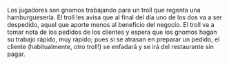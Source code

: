 Los jugadores son gnomos trabajando para un troll que regenta una hamburguesería. El troll
les avisa que al final del día uno de los dos va a ser despedido, aquel que aporte menos al
beneficio del negocio.
El troll va a tomar nota de los pedidos de los clientes y espera que los gnomos hagan su
trabajo rápido, muy rápido; pues si se atrasan en preparar un pedido, el cliente
(habitualmente, otro troll!) se enfadará y se irá del restaurante sin pagar.
